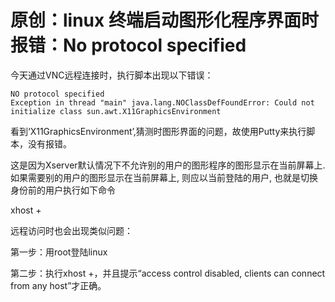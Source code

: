 # 原创：linux 终端启动图形化程序界面时报错：No protocol specified

今天通过VNC远程连接时，执行脚本出现以下错误：

```
NO protocol specified
Exception in thread "main" java.lang.NOClassDefFoundError: Could not initialize class sun.awt.X11GraphicsEnvironment

```

看到‘X11GraphicsEnvironment’,猜测时图形界面的问题，故使用Putty来执行脚本，没有报错。

这是因为Xserver默认情况下不允许别的用户的图形程序的图形显示在当前屏幕上. 如果需要别的用户的图形显示在当前屏幕上, 则应以当前登陆的用户, 也就是切换身份前的用户执行如下命令

xhost +

远程访问时也会出现类似问题：

第一步：用root登陆linux

第二步：执行xhost +，并且提示“access control disabled, clients can connect from any host”才正确。
